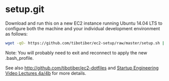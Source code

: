 setup.git
=========
Download and run this on a new EC2 instance running Ubuntu 14.04 LTS to
configure both the machine and your individual development environment as
follows:

```sh
wget -qO- https://github.com/tibotiber/ec2-setup/raw/master/setup.sh | sh
```

Note: You will probably need to exit and reconnect to apply the new .bash_profile.

See also http://github.com/tibotiber/ec2-dotfiles and
[Startup Engineering Video Lectures 4a/4b](https://class.coursera.org/startup-001/lecture/index)
for more details.





